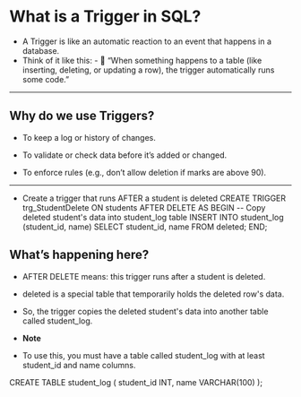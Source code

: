 # **What is a Trigger in SQL?**
- A Trigger is like an automatic reaction to an event that happens in a database.
- Think of it like this:
       - 🔔 “When something happens to a table (like inserting, deleting, or updating a row), the trigger automatically runs some code.”

---
## **Why do we use Triggers?**
- To keep a log or history of changes.

- To validate or check data before it’s added or changed.

- To enforce rules (e.g., don’t allow deletion if marks are above 90).

---
- Create a trigger that runs AFTER a student is deleted
CREATE TRIGGER trg_StudentDelete
ON students
AFTER DELETE
AS
BEGIN
    -- Copy deleted student's data into student_log table
    INSERT INTO student_log (student_id, name)
    SELECT student_id, name FROM deleted;
END;

## What’s happening here?
- AFTER DELETE means: this trigger runs after a student is deleted.

- deleted is a special table that temporarily holds the deleted row's data.

- So, the trigger copies the deleted student's data into another table called student_log.

- **Note**
- To use this, you must have a table called student_log with at least student_id and name columns.

CREATE TABLE student_log (
    student_id INT,
    name VARCHAR(100)
);




